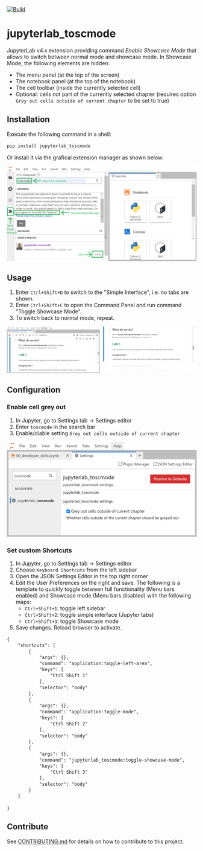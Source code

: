 <!-- badges: start -->
[![Build](https://github.com/toscm/toscmode/actions/workflows/build.yml/badge.svg)](https://github.com/toscm/toscmode/actions/workflows/build.yml)
<!-- badges: end -->

# jupyterlab_toscmode

JupyterLab v4.x extension providing command *Enable Showcase Mode* that allows to switch between normal mode and showcase mode. In Showcase Mode, the following elements are hidden:

-   The menu panel (at the top of the screen)
-   The notebook panel (at the top of the notebook)
-   The cell toolbar (inside the currently selected cell)
-   Optional: cells not part of the currently selected chapter (requires option `Grey out cells outside of current chapter` to be set to true)

## Installation

Execute the following command in a shell:

```bash
pip install jupyterlab_toscmode
```

Or install it via the grafical extension manager as shown below:

![GUI-Installation](img/gui_install_annotated.png)

## Usage

1. Enter `Ctrl+Shift+D` to switch to the "Simple Interface", i.e. no tabs are shown.
2. Enter `Ctrl+Shift+C` to open the Command Panel and run command "Toggle Showcase Mode".
3. To switch back to normal mode, repeat.

<img src="img/tab_mode.png" alt="Normal-Mode" style="width: 49%;" />
<img src="img/sc_mode.png" alt="Showcase-Mode" style="width: 49%;" />

## Configuration

### Enable cell grey out

1. In Jupyter, go to Settings tab -> Settings editor
2. Enter `toscmode` in the search bar
3. Enable/diable setting `Grey out cells outside of current chapter`

![Cell-Grey-Out](img/grey_out_setting.png)

### Set custom Shortcuts

1. In Jupyter, go to Settings tab -> Settings editor
2. Choose `Keyboard Shortcuts` from the left sidebar
3. Open the JSON Settings Editor in the top right corner
4. Edit the User Preferences on the right and save. The following is a template to quickly toggle between full functionality (Menu bars enabled) and Showcase mode (Menu bars disabled) with the following maps:
    - `Ctrl+Shift+1`: toggle left sidebar
    - `Ctrl+Shift+2`: toggle simple interface (Jupyter tabs)
    - `Ctrl+Shift+3`: toggle Showcase mode
5. Save changes. Reload browser to activate.

```
{
    "shortcuts": [
        {
            "args": {},
            "command": "application:toggle-left-area",
            "keys": [
                "Ctrl Shift 1"
            ],
            "selector": "body"
        },
        {
            "args": {},
            "command": "application:toggle-mode",
            "keys": [
                "Ctrl Shift 2"
            ],
            "selector": "body"
        },
        {
            "args": {},
            "command": "jupyterlab_toscmode:toggle-showcase-mode",
            "keys": [
                "Ctrl Shift 3"
            ],
            "selector": "body"
        }
    ]
    
}
```


## Contribute

See [CONTRIBUTING.md](CONTRIBUTING.md) for details on how to contribute to this project.
